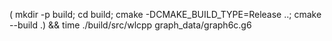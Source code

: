 ( mkdir -p build; cd build; cmake -DCMAKE_BUILD_TYPE=Release ..; cmake --build .) && time ./build/src/wlcpp graph_data/graph6c.g6 
